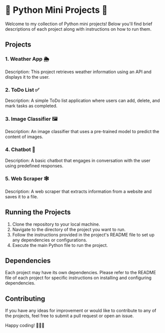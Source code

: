 # 🐍 Python Mini Projects 🚀

Welcome to my collection of Python mini projects! Below you'll find brief descriptions of each project along with instructions on how to run them.

## Projects

### 1. Weather App 🌦️
Description: This project retrieves weather information using an API and displays it to the user.

### 2. ToDo List ✅
Description: A simple ToDo list application where users can add, delete, and mark tasks as completed.

### 3. Image Classifier 🖼️
Description: An image classifier that uses a pre-trained model to predict the content of images.

### 4. Chatbot 💬
Description: A basic chatbot that engages in conversation with the user using predefined responses.

### 5. Web Scraper 🕸️
Description: A web scraper that extracts information from a website and saves it to a file.

## Running the Projects

1. Clone the repository to your local machine.
2. Navigate to the directory of the project you want to run.
3. Follow the instructions provided in the project's README file to set up any dependencies or configurations.
4. Execute the main Python file to run the project.

## Dependencies

Each project may have its own dependencies. Please refer to the README file of each project for specific instructions on installing and configuring dependencies.

## Contributing

If you have any ideas for improvement or would like to contribute to any of the projects, feel free to submit a pull request or open an issue.

Happy coding! 🚀🎉🔥
